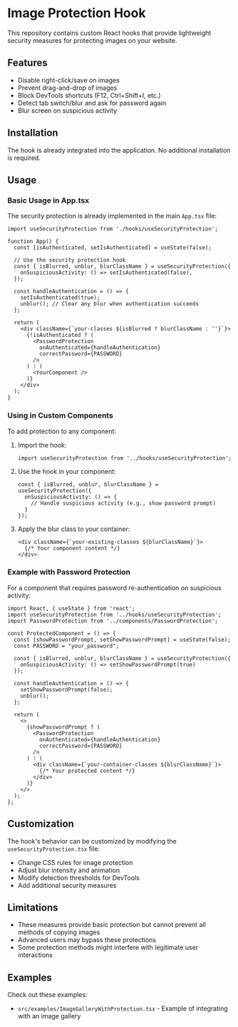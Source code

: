 # Image Protection Hook

This repository contains custom React hooks that provide lightweight security measures for protecting images on your website.

## Features

- Disable right-click/save on images
- Prevent drag-and-drop of images
- Block DevTools shortcuts (F12, Ctrl+Shift+I, etc.)
- Detect tab switch/blur and ask for password again
- Blur screen on suspicious activity

## Installation

The hook is already integrated into the application. No additional installation is required.

## Usage

### Basic Usage in App.tsx

The security protection is already implemented in the main `App.tsx` file:

```tsx
import useSecurityProtection from './hooks/useSecurityProtection';

function App() {
  const [isAuthenticated, setIsAuthenticated] = useState(false);
  
  // Use the security protection hook
  const { isBlurred, unblur, blurClassName } = useSecurityProtection({
    onSuspiciousActivity: () => setIsAuthenticated(false),
  });
  
  const handleAuthentication = () => {
    setIsAuthenticated(true);
    unblur(); // Clear any blur when authentication succeeds
  };

  return (
    <div className={`your-classes ${isBlurred ? blurClassName : ''}`}>
      {!isAuthenticated ? (
        <PasswordProtection 
          onAuthenticated={handleAuthentication} 
          correctPassword={PASSWORD} 
        />
      ) : (
        <YourComponent />
      )}
    </div>
  );
}
```

### Using in Custom Components

To add protection to any component:

1. Import the hook:
   ```tsx
   import useSecurityProtection from '../hooks/useSecurityProtection';
   ```

2. Use the hook in your component:
   ```tsx
   const { isBlurred, unblur, blurClassName } = useSecurityProtection({
     onSuspiciousActivity: () => {
       // Handle suspicious activity (e.g., show password prompt)
     }
   });
   ```

3. Apply the blur class to your container:
   ```tsx
   <div className={`your-existing-classes ${blurClassName}`}>
     {/* Your component content */}
   </div>
   ```

### Example with Password Protection

For a component that requires password re-authentication on suspicious activity:

```tsx
import React, { useState } from 'react';
import useSecurityProtection from '../hooks/useSecurityProtection';
import PasswordProtection from '../components/PasswordProtection';

const ProtectedComponent = () => {
  const [showPasswordPrompt, setShowPasswordPrompt] = useState(false);
  const PASSWORD = "your_password";
  
  const { isBlurred, unblur, blurClassName } = useSecurityProtection({
    onSuspiciousActivity: () => setShowPasswordPrompt(true)
  });
  
  const handleAuthentication = () => {
    setShowPasswordPrompt(false);
    unblur();
  };

  return (
    <>
      {showPasswordPrompt ? (
        <PasswordProtection 
          onAuthenticated={handleAuthentication} 
          correctPassword={PASSWORD} 
        />
      ) : (
        <div className={`your-container-classes ${blurClassName}`}>
          {/* Your protected content */}
        </div>
      )}
    </>
  );
};
```

## Customization

The hook's behavior can be customized by modifying the `useSecurityProtection.tsx` file:

- Change CSS rules for image protection
- Adjust blur intensity and animation
- Modify detection thresholds for DevTools
- Add additional security measures

## Limitations

- These measures provide basic protection but cannot prevent all methods of copying images
- Advanced users may bypass these protections
- Some protection methods might interfere with legitimate user interactions

## Examples

Check out these examples:
- `src/examples/ImageGalleryWithProtection.tsx` - Example of integrating with an image gallery